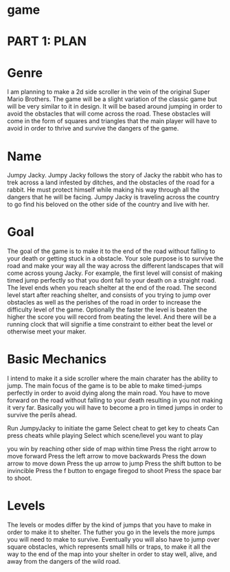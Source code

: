 game
====

PART 1: PLAN
============


Genre
=====
I am planning to make a 2d side scroller in the vein of the original Super Mario Brothers.
The game will be a slight variation of the classic game but will be very similar to it in design. It will be based around jumping in order to avoid the obstacles that will come across the road. These obstacles will come in the form of squares and triangles that the main player will have to avoid in order to thrive and survive the dangers of the game.

Name
====
Jumpy Jacky. Jumpy Jacky follows the story of Jacky the rabbit who has to trek across a land infested by ditches, and the obstacles of the road for a rabbit. He must protect himself while making his way through all the dangers that he will be facing. Jumpy Jacky is traveling across the country to go find his beloved on the other side of the country and live with her. 


Goal
====
The goal of the game is to make it to the end of the road without falling to your death or getting stuck in a obstacle. Your sole purpose is to survive the road and make your way all the way across the different landscapes that will come across young Jacky. For example, the first level will consist of making timed jump perfectly so that you dont fall to your death on a straight road. The level ends when you reach shelter at the end of the road. The second level start after reaching shelter, and consists of you trying to jump over obstacles as well as the perishes of the road in order to increase the difficulty level of the game. Optionally the faster the level is beaten the higher the score you will record from beating the level. And there will be a running clock that will signifie a time constraint to either beat the level or otherwise meet your maker.


Basic Mechanics
===============
I intend to make it a side scroller where the main charater has the ability to jump.
The main focus of the game is to be able to make timed-jumps perfectly in order to avoid dying along the main road. You have to move forward on the road without falling to your death resulting in you not making it very far. Basically you will have to become a pro in timed jumps in order to survive the perils ahead.

Run JumpyJacky to initiate the game
Select cheat to get key to cheats
Can press cheats while playing
Select which scene/level you want to play

you win by reaching other side of map within time
Press the right arrow to move forward
Press the left arrow to move backwards
Press the down arrow to move down
Press the up arrow to jump
Press the shift button to be invincible
Press the f button to engage firegod to shoot
Press the space bar to shoot.

Levels
======
The levels or modes differ by the kind of jumps that you have to make in order to make it to shelter. The futher you go in the levels the more jumps you will need to make to survive. Eventually you will also have to jump over square obstacles, which represents small hills or traps, to make it all the way to the end of the map into your shelter in order to stay well, alive, and away from the dangers of the wild road.
